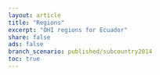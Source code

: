 ```yaml
---
layout: article
title: "Regions"
excerpt: "OHI regions for Ecuador"
share: false
ads: false
branch_scenario: published/subcountry2014
toc: true
---
```


<script src="https://embed.github.com/view/geojson/OHI-Science/ecu/published/subcountry2014/spatial/regions_gcs.geojson"></script>
